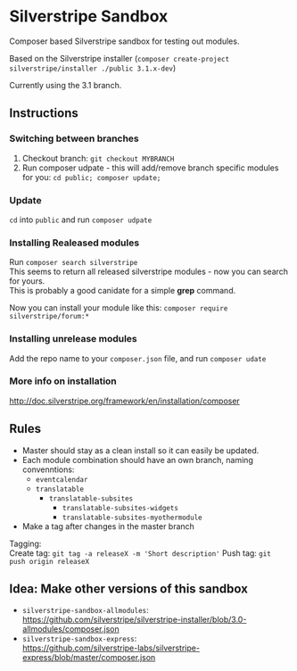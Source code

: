 # Silverstripe Sandbox

Composer based Silverstripe sandbox for testing out modules.

Based on the Silverstripe installer (`composer create-project silverstripe/installer ./public 3.1.x-dev`)

Currently using the 3.1 branch.


## Instructions


### Switching between branches

1. Checkout branch: `git checkout MYBRANCH`
2. Run composer udpate - this will add/remove branch specific modules for you: `cd public; composer update;`


### Update

`cd` into `public` and run `composer udpate`


### Installing Realeased modules

Run `composer search silverstripe`    
This seems to return all released silverstripe modules - now you can search for yours.    
This is probably a good canidate for a simple **grep** command.

Now you can install your module like this: `composer require silverstripe/forum:*`




### Installing unrelease modules

Add the repo name to your `composer.json` file, and run `composer udate`



### More info on installation

<http://doc.silverstripe.org/framework/en/installation/composer>



## Rules

- Master should stay as a clean install so it can easily be updated.
- Each module combination should have an own branch, naming convenntions:
	- `eventcalendar`
	- `translatable`
		- `translatable-subsites`
			- `translatable-subsites-widgets`
			- `translatable-subsites-myothermodule`
- Make a tag after changes in the master branch

Tagging:    
Create tag: `git tag -a releaseX -m 'Short description'`
Push tag: `git push origin releaseX`




## Idea: Make other versions of this sandbox

- `silverstripe-sandbox-allmodules`:    
<https://github.com/silverstripe/silverstripe-installer/blob/3.0-allmodules/composer.json>
- `silverstripe-sandbox-express`:    
<https://github.com/silverstripe-labs/silverstripe-express/blob/master/composer.json>